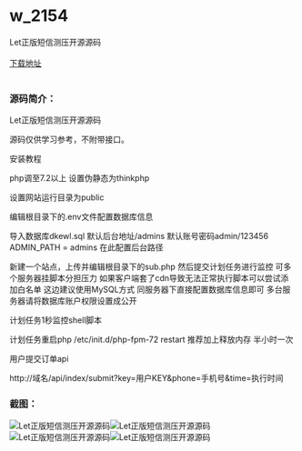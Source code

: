 # w_2154
Let正版短信测压开源源码
<br/></br>
[下载地址](https://www.uuid2.com/2154.html "下载地址")
<br/></br>
<h3>源码简介：</h3>
<p>Let正版短信测压开源源码<p>
<p>源码仅供学习参考，不附带接口。<p>
<p>安装教程<p>
<p>php调至7.2以上
设置伪静态为thinkphp<p>
<p>设置网站运行目录为public<p>
<p>编辑根目录下的.env文件配置数据库信息<p>
<p>导入数据库dkewl.sql
默认后台地址/admins   默认账号密码admin/123456
ADMIN_PATH = admins
在此配置后台路径<p>
<p>新建一个站点，上传并编辑根目录下的sub.php
然后提交计划任务进行监控
可多个服务器挂脚本分担压力
如果客户端套了cdn导致无法正常执行脚本可以尝试添加白名单
这边建议使用MySQL方式 同服务器下直接配置数据库信息即可
多台服务器请将数据库账户权限设置成公开<p>
<p>计划任务1秒监控shell脚本<p>
<p>计划任务重启php
/etc/init.d/php-fpm-72 restart
推荐加上释放内存 半小时一次<p>
<p>用户提交订单api<p>
<p>http://域名/api/index/submit?key=用户KEY&phone=手机号&time=执行时间<p>
<h3>截图：</h3>
<img src="https://www.uuid2.com/wp-content/uploads/img/202206/5769f5a259.png" alt="Let正版短信测压开源源码"><img src="https://www.uuid2.com/wp-content/uploads/img/202206/5769f5a752.png" alt="Let正版短信测压开源源码"><img src="https://www.uuid2.com/wp-content/uploads/img/202206/5769f5a127.png" alt="Let正版短信测压开源源码"><img src="https://www.uuid2.com/wp-content/uploads/img/202206/5769f5a152.png" alt="Let正版短信测压开源源码">
